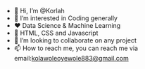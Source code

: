 - 👋 Hi, I’m @Korlah
- 👀 I’m interested in Coding generally
- ❤️ Data Science & Machine Learning
- 🌱 HTML, CSS and Javascript
- 💞️ I’m looking to collaborate on any project
- 📫 How to reach me, you can reach me via email:kolawoleoyewole883@gmail.com

<!---
Korlah/Korlah is a ✨ special ✨ repository because its `README.md` (this file) appears on your GitHub profile.
You can click the Preview link to take a look at your changes.
--->
